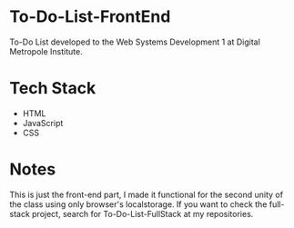 # To-Do-List-FrontEnd
To-Do List developed to the Web Systems Development 1 at Digital Metropole Institute.

# Tech Stack
- HTML
- JavaScript
- CSS

# Notes
This is just the front-end part, I made it functional for the second unity of the class using only browser's localstorage.
If you want to check the full-stack project, search for To-Do-List-FullStack at my repositories.
